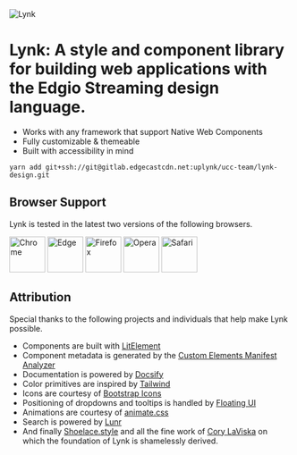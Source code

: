 <div class="splash">
<div class="splash-start">
<img class="splash-logo" src="/assets/images/logo.svg" alt="Lynk">

# <lynk-visually-hidden>Lynk:</lynk-visually-hidden> A style and component library for building web applications with the Edgio Streaming design language.

- Works with any framework that support Native Web Components
- Fully customizable & themeable
- Built with accessibility in mind
  <!-- - First-class [Aurelia](/frameworks/aurelia) & [React](/frameworks/react) support -->
  <!-- - Built-in localization -->

</div>
</div>

```console
yarn add git+ssh://git@gitlab.edgecastcdn.net:uplynk/ucc-team/lynk-design.git
```

## Browser Support

Lynk is tested in the latest two versions of the following browsers.

<img src="/assets/images/chrome.png" alt="Chrome" width="64" height="64">
<img src="/assets/images/edge.png" alt="Edge" width="64" height="64">
<img src="/assets/images/firefox.png" alt="Firefox" width="64" height="64">
<img src="/assets/images/opera.png" alt="Opera" width="64" height="64">
<img src="/assets/images/safari.png" alt="Safari" width="64" height="64">

## Attribution

Special thanks to the following projects and individuals that help make Lynk possible.

- Components are built with [LitElement](https://lit-element.polymer-project.org/)
- Component metadata is generated by the [Custom Elements Manifest Analyzer](https://github.com/open-wc/custom-elements-manifest)
- Documentation is powered by [Docsify](https://docsify.js.org/)
- Color primitives are inspired by [Tailwind](https://tailwindcss.com/)
- Icons are courtesy of [Bootstrap Icons](https://icons.getbootstrap.com/)
- Positioning of dropdowns and tooltips is handled by [Floating UI](https://floating-ui.com/)
- Animations are courtesy of [animate.css](https://animate.style/)
- Search is powered by [Lunr](https://lunrjs.com/)
- And finally [Shoelace.style](https://shoelace.style) and all the fine work of [Cory LaViska](https://twitter.com/claviska) on which the foundation of Lynk is shamelessly derived.
